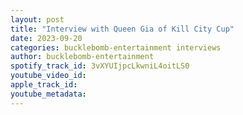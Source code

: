 ```yaml
---
layout: post
title: "Interview with Queen Gia of Kill City Cup"
date: 2023-09-20
categories: bucklebomb-entertainment interviews
author: bucklebomb-entertainment
spotify_track_id: 3vXYUIjpcLkwniL4oitLS0
youtube_video_id: 
apple_track_id: 
youtube_metadata: 
---
```

